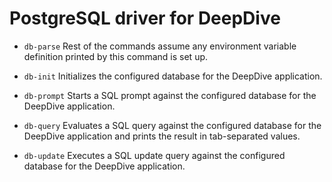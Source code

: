 # PostgreSQL driver for DeepDive

* `db-parse`
    Rest of the commands assume any environment variable definition printed by this command is set up.

* `db-init`
    Initializes the configured database for the DeepDive application.

* `db-prompt`
    Starts a SQL prompt against the configured database for the DeepDive application.

* `db-query`
    Evaluates a SQL query against the configured database for the DeepDive application and prints the result in tab-separated values.

* `db-update`
    Executes a SQL update query against the configured database for the DeepDive application.
